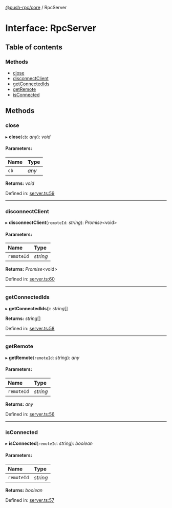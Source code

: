 [@push-rpc/core](../README.md) / RpcServer

# Interface: RpcServer

## Table of contents

### Methods

- [close](rpcserver.md#close)
- [disconnectClient](rpcserver.md#disconnectclient)
- [getConnectedIds](rpcserver.md#getconnectedids)
- [getRemote](rpcserver.md#getremote)
- [isConnected](rpcserver.md#isconnected)

## Methods

### close

▸ **close**(`cb`: *any*): *void*

#### Parameters:

| Name | Type |
| :------ | :------ |
| `cb` | *any* |

**Returns:** *void*

Defined in: [server.ts:59](https://github.com/vasyas/typescript-rpc/blob/a0bd7db/packages/core/src/server.ts#L59)

___

### disconnectClient

▸ **disconnectClient**(`remoteId`: *string*): *Promise*<void\>

#### Parameters:

| Name | Type |
| :------ | :------ |
| `remoteId` | *string* |

**Returns:** *Promise*<void\>

Defined in: [server.ts:60](https://github.com/vasyas/typescript-rpc/blob/a0bd7db/packages/core/src/server.ts#L60)

___

### getConnectedIds

▸ **getConnectedIds**(): *string*[]

**Returns:** *string*[]

Defined in: [server.ts:58](https://github.com/vasyas/typescript-rpc/blob/a0bd7db/packages/core/src/server.ts#L58)

___

### getRemote

▸ **getRemote**(`remoteId`: *string*): *any*

#### Parameters:

| Name | Type |
| :------ | :------ |
| `remoteId` | *string* |

**Returns:** *any*

Defined in: [server.ts:56](https://github.com/vasyas/typescript-rpc/blob/a0bd7db/packages/core/src/server.ts#L56)

___

### isConnected

▸ **isConnected**(`remoteId`: *string*): *boolean*

#### Parameters:

| Name | Type |
| :------ | :------ |
| `remoteId` | *string* |

**Returns:** *boolean*

Defined in: [server.ts:57](https://github.com/vasyas/typescript-rpc/blob/a0bd7db/packages/core/src/server.ts#L57)
